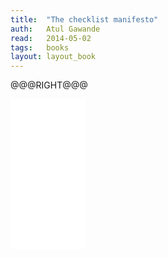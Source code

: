```yaml
---
title:	"The checklist manifesto"
auth:	Atul Gawande
read:	2014-05-02
tags:	books
layout: layout_book
---
```







@@@RIGHT@@@
<iframe style="width:120px;height:240px;" marginwidth="0" marginheight="0" scrolling="no" frameborder="0" src="//ws-na.amazon-adsystem.com/widgets/q?ServiceVersion=20070822&OneJS=1&Operation=GetAdHtml&MarketPlace=US&source=ss&ref=ss_til&ad_type=product_link&tracking_id=wojcadamkoszh-20&marketplace=amazon&region=US&placement=B0030V0PEW&asins=B0030V0PEW&linkId=ZPVLOPMQPCBCMQH6&show_border=false&link_opens_in_new_window=true&price_color=333333&title_color=C00000&bg_color=FFFFFF"> </iframe>
